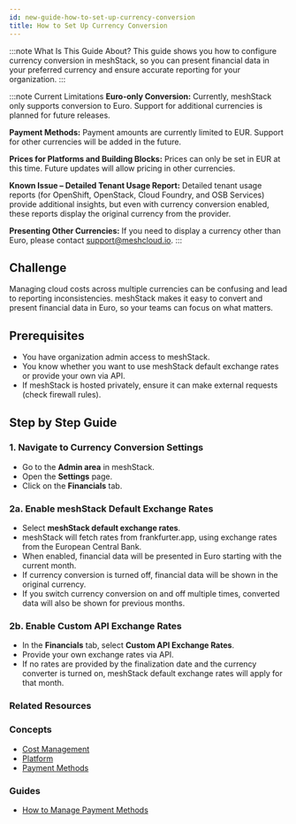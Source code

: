 ```yaml
---
id: new-guide-how-to-set-up-currency-conversion
title: How to Set Up Currency Conversion
---
```


:::note What Is This Guide About?
This guide shows you how to configure currency conversion in meshStack, so you can present financial data in your preferred currency and ensure accurate reporting for your organization.
:::

:::note Current Limitations
**Euro-only Conversion:** Currently, meshStack only supports conversion to Euro. Support for additional currencies is planned for future releases.

**Payment Methods:** Payment amounts are currently limited to EUR. Support for other currencies will be added in the future.

**Prices for Platforms and Building Blocks:** Prices can only be set in EUR at this time. Future updates will allow pricing in other currencies.

**Known Issue – Detailed Tenant Usage Report:** Detailed tenant usage reports (for OpenShift, OpenStack, Cloud Foundry, and OSB Services) provide additional insights, but even with currency conversion enabled, these reports display the original currency from the provider.

**Presenting Other Currencies:** If you need to display a currency other than Euro, please contact support@meshcloud.io.
:::

## Challenge

Managing cloud costs across multiple currencies can be confusing and lead to reporting inconsistencies. meshStack makes it easy to convert and present financial data in Euro, so your teams can focus on what matters.

## Prerequisites

- You have organization admin access to meshStack.
- You know whether you want to use meshStack default exchange rates or provide your own via API.
- If meshStack is hosted privately, ensure it can make external requests (check firewall rules).

## Step by Step Guide

### 1. Navigate to Currency Conversion Settings

- Go to the **Admin area** in meshStack.
- Open the **Settings** page.
- Click on the **Financials** tab.

### 2a. Enable meshStack Default Exchange Rates

- Select **meshStack default exchange rates**.
- meshStack will fetch rates from frankfurter.app, using exchange rates from the European Central Bank.
- When enabled, financial data will be presented in Euro starting with the current month.
- If currency conversion is turned off, financial data will be shown in the original currency.
- If you switch currency conversion on and off multiple times, converted data will also be shown for previous months.

### 2b. Enable Custom API Exchange Rates

- In the **Financials** tab, select **Custom API Exchange Rates**.
- Provide your own exchange rates via API.
- If no rates are provided by the finalization date and the currency converter is turned on, meshStack default exchange rates will apply for that month.

### Related Resources

### Concepts

- [Cost Management](new-concept-cost-management.md)
- [ Platform](new-concept-platform.md)
- [Payment Methods](new-concept-payment-methods.md)

### Guides

- [How to Manage Payment Methods](new-guide-how-to-manage-payment-methods.md)
